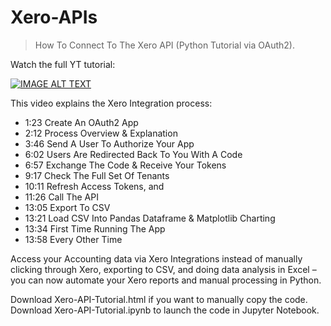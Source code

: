 # Xero-APIs
> How To Connect To The Xero API (Python Tutorial via OAuth2).

Watch the full YT tutorial:

[![IMAGE ALT TEXT](http://img.youtube.com/vi/t0DgAMgN8VY/0.jpg)](http://www.youtube.com/watch?v=t0DgAMgN8VY "Access The Xero API using Python & OAuth2 (Xero Integrations Tutorial)")

This video explains the Xero Integration process:
- 1:23 Create An OAuth2 App
- 2:12 Process Overview & Explanation
- 3:46 Send A User To Authorize Your App
- 6:02 Users Are Redirected Back To You With A Code
- 6:57 Exchange The Code & Receive Your Tokens
- 9:17 Check The Full Set Of Tenants
- 10:11 Refresh Access Tokens, and
- 11:26 Call The API
- 13:05 Export To CSV
- 13:21 Load CSV Into Pandas Dataframe & Matplotlib Charting
- 13:34 First Time Running The App
- 13:58 Every Other Time

Access your Accounting data via Xero Integrations instead of manually clicking through Xero, exporting to CSV, and doing data analysis in Excel – you can now automate your Xero reports and manual processing in Python.

Download Xero-API-Tutorial.html if you want to manually copy the code.
Download Xero-API-Tutorial.ipynb to launch the code in Jupyter Notebook.
